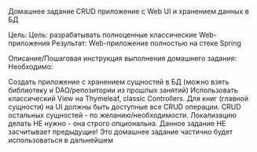Домашнее задание
CRUD приложение с Web UI и хранением данных в БД

Цель:
Цель: разрабатывать полноценные классические Web-приложения
Результат: Web-приложение полностью на стеке Spring


Описание/Пошаговая инструкция выполнения домашнего задания:
Необходимо:

Создать приложение с хранением сущностей в БД (можно взять библиотеку и DAO/репозитории из прошлых занятий)
Использовать классический View на Thymeleaf, classic Controllers.
Для книг (главной сущности) на UI должны быть доступные все CRUD операции. CRUD остальных сущностей - по желанию/необходимости.
Локализацию делать НЕ нужно - она строго опциональна.
Данное задание НЕ засчитывает предыдущие!
Это домашнее задание частично будет использоваться в дальнейшем